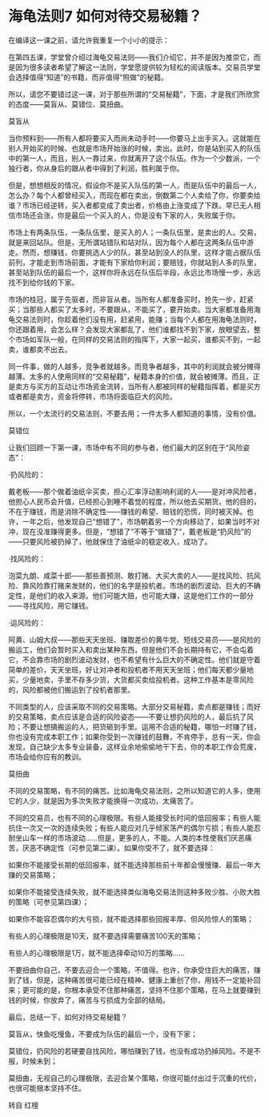 # 海龟法则7  如何对待交易秘籍？

在编译这一课之前，请允许我重复一个小小的提示：

在第四五课，学堂曾介绍过海龟交易法则——我们介绍它，并不是因为推崇它，而是因为很多读者希望了解这一法则，学堂愿提供较为轻松的阅读版本。交易员学堂会选择值得“知道”的书籍，而非值得“照做”的秘籍。

所以，请您不要错过这一课，对于那些所谓的“交易秘籍”，下面，才是我们所欣赏的态度——莫盲从、莫错位、莫扭曲。

 

莫盲从

当你预料到——所有人都将要买入而尚未动手时——你要马上出手买入。这就能在别人开始买的时候、也就是市场开始涨的时候，卖出。此时，你是站到买入的队伍中的第一人，而且，别人一靠过来，你就离开了这个队伍。作为一个少数派，一个独行者，你从身后的跟从者中得到了利润，胜利属于你。

但是，想想相反的情况，假设你不是买入队伍的第一人，而是队伍中的最后一人，怎么办？每个人都曾经买入，而现在都在卖出，倒数第二个人卖给了你，你要卖给谁？市场已经逆转，买入者都变成了卖出者，价格由上涨变成了下跌。早已无人相信市场还会涨，你是最后一个买入的人，你是没有下家的人，失败属于你。

市场上有两条队伍，一条队伍里，是买入的人；一条队伍里，是卖出的人。交易，就是来回站队。但是，无所谓站错队和站对队，因为每个人都在这两条队伍中游走。然而，想赚钱，你要挑选人少的队，甚至站到没人的队里，这样才能占据队伍前列，才能走到市场前面，才能有下家给你利润；要赔钱，你就站到人多的队里，甚至站到队伍的最后一个，这样你将永远在队伍后半段，永远比市场慢一步，永远找不到给你钱的下家。

市场的桂冠，属于先驱者，而非盲从者。当所有人都准备买时，抢先一步，赶紧买；当那些人都买了太多时，不要跟从，不能买了，要开始卖。当大家都准备用海龟交易法则时，你趁着他们没有用，赶紧用，能赚；当每个人都在用海龟法则时，你还跟着用，会怎么样？会发现大家都乱了，他们谁都找不到下家，放眼望去，整个市场如军队一般，在同样的交易法则的指挥下，大家一起买，谁都买不到，一起卖，谁都卖不出去。

同一件事，做的人越多，竞争者就越多。而竞争者越多，其中的利润就会被分摊得越薄。太多的人使用同样的“交易秘籍”，秘籍本身的价值，就会被摊薄。而且，正是卖方与买方的互动让市场资金流转，当所有人都被同样的秘籍指挥着，都是买方或者都是卖方，资金将停转，市场将面临巨大的风险。

所以，一个太流行的交易法则，不要去用；一件太多人都知道的事情，没有价值。

莫错位

让我们回顾一下第一课，市场中有不同的参与者，他们最大的区别在于“风险姿态”：

·扔风险的：

戴老板——那个做着油纸伞买卖，担心汇率浮动影响利润的人——是对冲风险者，他担心人民币会升值，已经担心到睡不着觉的程度，所以他去买期货。他的目的，不在于赚钱，而是消除不确定性——赚钱的希望、赔钱的恐慌，同时被灭掉。也许，一年之后，他发现自己“想错了”，市场朝着另一个方向移动了，如果当时不对冲，现在没准赚得更多。但是，“想错了”不等于“做错了”，戴老板是“扔风险”的——只要风险被扔掉了，他就保住了油纸伞的稳定收入，成功了。

·找风险的：

泡菜九朗、咸菜十郎——那些善预测、敢打赌、大买大卖的人——是找风险、抗风险、靠风险靠打赌来发财的，他们的名字是投机者。市场的剧烈波动、巨大的不确定性，是他们的收入来源。他们可能大赔，也可能大赚，这是他们工作的一部分——寻找风险，用它赚钱。

·运风险的：

阿黄、山姆大叔——那些天天坐班、赚取差价的黄牛党、短线交易员——是风险的搬运工，他们会暂时买入和卖出某种东西，但是他们不会长期持有它，不会屯着它，不会靠市场的剧烈波动发财，也不希望有什么巨大的不确定性。他们就是守着简单的差价，天天坐班，好让对冲者和投机者不用天天坐班；他们每天都少量地买，少量地卖，手里不存多少货，大货都买卖给投机者。这种工作基本是零风险的，风险都被他们搬运到了投机者那里。

不同类型的人，应该采取不同的交易策略。大部分交易秘籍，卖点都是赚钱；而好的交易策略，卖点应该是合适的风险姿态——不要让想扔风险的人，最后抗了风险；不要让想搞搬运的人，把货砸到手里。运用不合适的秘籍，哪怕一时赚了钱，你也没有完成本职工作；如果你受到一次赚钱的鼓舞，不肯停手，总有一天，你会发现，自己缺少太多专业装备，这样业余地偷偷地干下去，你的本职工作会荒废，市场会给你应有的教训。

 

莫扭曲

不同的交易策略，有不同的痛苦。比如海龟交易法则，之所以知道它的人多，使用它的人少，就是因为多次失败才能换得一次成功，太痛苦了。

不同的交易员，也有不同的心理极限。有些人能接受长时间的低回报率；有些人能抗住一次又一次的连续失败；有些人能应对几乎倾家荡产的偶尔亏损；有些人能忍耐坐山车一样的市场波动……但是，更多的人，不能。人类的本性使我们厌恶痛苦，厌恶不确定性（可参见第二课）。如果你受不了，就不要选择：

如果你不能接受长期的低回报率，就不能选择那些前十年都会慢慢赚、最后一年大赚的交易策略；

如果你不能接受连续失败，就不能选择类似海龟交易法则这种多败少胜、小败大胜的策略（可参见第四课）；

如果你不能容忍偶尔的大亏损，就不能选择那些回报丰厚、但风险惊人的策略；

有些人的心理极限是10天，就不要选择需要痛苦100天的策略；

有些人的心理极限是1万，就不能选择牵动10万的策略……

不要扭曲你自己，不要去迎合一个策略，不值得。也许，你承受住巨大的痛苦，赚到了钱，但是，这种痛苦很可能已经在精神、健康上重创了你，用钱不一定能补回来；更可能的是，你根本承受不住那种痛苦，坚持不住那个策略，在马上就要赚到钱的时候，你放弃了，痛苦与亏损成为全部的结局。

 

最后，总结一下，如何对待交易秘籍？

莫盲从，快鱼吃慢鱼，不要成为队伍的最后一个，没有下家；

莫错位，扔风险的若硬要自找风险，哪怕赚到了钱，也没有成功扔掉风险。不是不报，时候未到；

莫扭曲，无视自己的心理极限，去迎合某个策略，你很可能付出过于沉重的代价，也很可能根本坚持不住。

转自 红檀